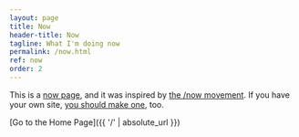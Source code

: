 ```yaml
---
layout: page
title: Now
header-title: Now
tagline: What I'm doing now
permalink: /now.html
ref: now
order: 2
---
```


This is a [now page](https://nownownow.com/about), and it was inspired by [the /now movement](https://sivers.org/nowff). If you have your own site, [you should make one](https://nownownow.com/about), too.

[Go to the Home Page]({{ '/' | absolute_url }})
